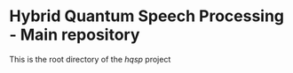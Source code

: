 # Hybrid Quantum Speech Processing - Main repository

This is the root directory of the *hqsp* project